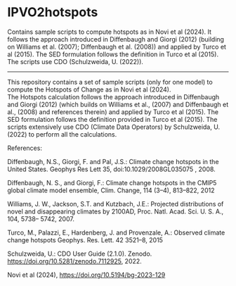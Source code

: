 # IPVO2hotspots
Contains sample scripts to compute hotspots as in Novi et al (2024). It follows the approach introduced in Diffenbaugh and Giorgi (2012) (building on Williams et al. (2007); Diffenbaugh et al. (2008)) and applied by Turco et al (2015). The SED formulation follows the definition in Turco et al (2015). The scripts use CDO (Schulzweida, U. (2022)).

****

This repository contains a set of sample scripts (only for one model) to compute the Hotspots of Change as in Novi et al (2024).  
The Hotspots calculation follows the approach introduced in Diffenbaugh and Giorgi (2012) 
(which builds on Williams et al., (2007) and Diffenbaugh et al., (2008) and references therein) and applied by Turco et al (2015). 
The SED formulation follows the definition provided in Turco et al (2015). 
The scripts extensively use CDO (Climate Data Operators) by Schulzweida, U. (2022) to perform all the calculations.


References: 

Diffenbaugh, N.S., Giorgi, F. and Pal, J.S.: Climate change hotspots in the United States. Geophys Res Lett 35, doi:10.1029/2008GL035075 , 2008. 

Diffenbaugh, N. S., and Giorgi, F.: Climate change hotspots in the CMIP5 global climate model ensemble, Clim. Change, 114 (3–4), 813–822, 2012 

Williams, J. W., Jackson, S.T. and Kutzbach, J.E.: Projected distributions of novel and disappearing climates by 2100AD, Proc. Natl. Acad. Sci. U. S. A., 104, 5738– 5742, 2007. 

Turco, M., Palazzi, E., Hardenberg, J. and Provenzale, A.: Observed climate change hotspots Geophys. Res. Lett. 42 3521–8, 2015 

Schulzweida, U.: CDO User Guide (2.1.0). Zenodo. https://doi.org/10.5281/zenodo.7112925, 2022. 

Novi et al (2024), https://doi.org/10.5194/bg-2023-129

